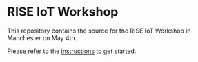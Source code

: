 # RISE IoT Workshop

This repository contains the source for the RISE IoT Workshop in Manchester on May 4th.

Please refer to the [instructions](instructions.md) to get started.
